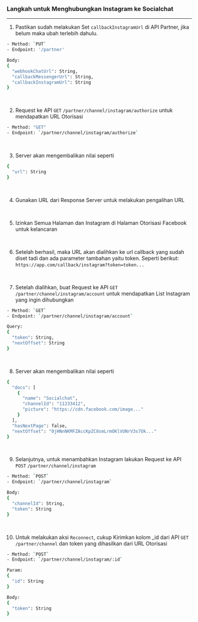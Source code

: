 ### Langkah untuk Menghubungkan Instagram ke Socialchat

---

1. Pastikan sudah melakukan Set `callbackInstagramUrl` di API Partner, jika belum maka ubah terlebih dahulu.

```bash
- Method: `PUT`
- Endpoint: '/partner'

Body:
{
  "webhookChatUrl": String,
  "callbackMessengerUrl": String,
  "callbackInstagramUrl": String
}
```

<br>

2. Request ke API `GET` `/partner/channel/instagram/authorize` untuk mendapatkan URL Otorisasi

```bash
- Method: "GET"
- Endpoint: `/partner/channel/instagram/authorize`
```

<br>

3. Server akan mengembalikan nilai seperti

```bash
{
  "url": String
}
```

<br>

4. Gunakan URL dari Response Server untuk melakukan pengalihan URL

<br>

5. Izinkan Semua Halaman dan Instagram di Halaman Otorisasi Facebook untuk kelancaran

<br>

6. Setelah berhasil, maka URL akan dialihkan ke url callback yang sudah diset tadi dan ada parameter tambahan yaitu token. Seperti berikut: `https://app.com/callback/instagram?token=token...`

<br>

7. Setelah dialihkan, buat Request ke API `GET` `/partner/channel/instagram/account` untuk mendapatkan List Instagram yang ingin dihubungkan

```bash
- Method: `GET`
- Endpoint: `/partner/channel/instagram/account`

Query:
{
  "token": String,
  "nextOffset": String
}
```

<br>

8. Server akan mengembalikan nilai seperti

```bash
{
  "docs": [
    {
      "name": "Socialchat",
      "channelId": "11233412",
      "picture": "https://cdn.facebook.com/image..."
    }
  ],
  "hasNextPage": false,
  "nextOffset": "0jHNnNKMFZAccKpZC8smLrmOKlVUNrV3s7Ok..."
}
```

<br>

9. Selanjutnya, untuk menambahkan Instagram lakukan Request ke API `POST` `/partner/channel/instagram`

```bash
- Method: `POST`
- Endpoint: `/partner/channel/instagram`

Body:
{
  "channelId": String,
  "token": String
}
```

<br>

10. Untuk melakukan aksi `Reconnect`, cukup Kirimkan kolom \_id dari API `GET` `/partner/channel` dan token yang dihasilkan dari URL Otorisasi

```bash
- Method: `POST`
- Endpoint: `/partner/channel/instagram/:id`

Param:
{
  "id": String
}

Body:
{
  "token": String
}
```
